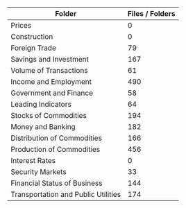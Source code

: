 | Folder                              |   Files / Folders |
|-------------------------------------|-------------------|
| Prices                              |                 0 |
| Construction                        |                 0 |
| Foreign Trade                       |                79 |
| Savings and Investment              |               167 |
| Volume of Transactions              |                61 |
| Income and Employment               |               490 |
| Government and Finance              |                58 |
| Leading Indicators                  |                64 |
| Stocks of Commodities               |               194 |
| Money and Banking                   |               182 |
| Distribution of Commodities         |               166 |
| Production of Commodities           |               456 |
| Interest Rates                      |                 0 |
| Security Markets                    |                33 |
| Financial Status of Business        |               144 |
| Transportation and Public Utilities |               174 |